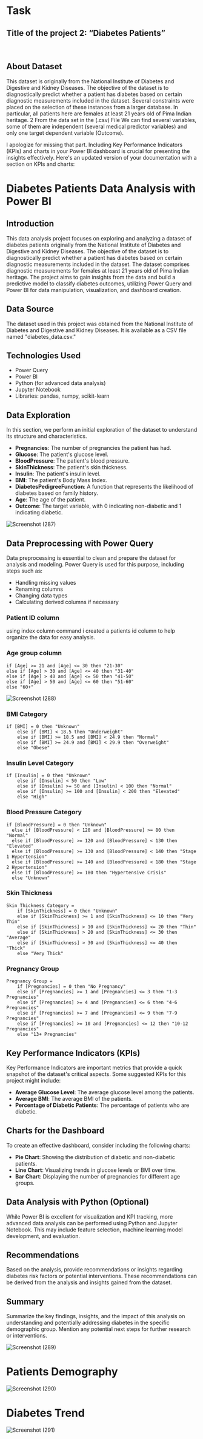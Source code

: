 # Task
## Title of the project 2: “Diabetes Patients”
 
## About Dataset
This dataset is originally from the National Institute of Diabetes and Digestive and Kidney Diseases. The objective of the dataset is to diagnostically predict whether a patient has diabetes based on certain diagnostic measurements included in the dataset. Several
constraints were placed on the selection of these instances from a larger database. In particular, all patients
here are females at least 21 years old of Pima Indian heritage.
2 From the data set in the (.csv) File We can find several variables, some of them are independent (several medical predictor variables) and only one target dependent variable (Outcome).


I apologize for missing that part. Including Key Performance Indicators (KPIs) and charts in your Power BI dashboard is crucial for presenting the insights effectively. Here's an updated version of your documentation with a section on KPIs and charts:

# Diabetes Patients Data Analysis with Power BI

## Introduction
This data analysis project focuses on exploring and analyzing a dataset of diabetes patients originally from the National Institute of Diabetes and Digestive and Kidney Diseases. The objective of the dataset is to diagnostically predict whether a patient has diabetes based on certain diagnostic measurements included in the dataset. The dataset comprises diagnostic measurements for females at least 21 years old of Pima Indian heritage. The project aims to gain insights from the data and build a predictive model to classify diabetes outcomes, utilizing Power Query and Power BI for data manipulation, visualization, and dashboard creation.

## Data Source
The dataset used in this project was obtained from the National Institute of Diabetes and Digestive and Kidney Diseases. It is available as a CSV file named "diabetes_data.csv."

## Technologies Used
- Power Query
- Power BI
- Python (for advanced data analysis)
- Jupyter Notebook
- Libraries: pandas, numpy, scikit-learn

## Data Exploration
In this section, we perform an initial exploration of the dataset to understand its structure and characteristics.

- **Pregnancies**: The number of pregnancies the patient has had.
- **Glucose**: The patient's glucose level.
- **BloodPressure**: The patient's blood pressure.
- **SkinThickness**: The patient's skin thickness.
- **Insulin**: The patient's insulin level.
- **BMI**: The patient's Body Mass Index.
- **DiabetesPedigreeFunction**: A function that represents the likelihood of diabetes based on family history.
- **Age**: The age of the patient.
- **Outcome**: The target variable, with 0 indicating non-diabetic and 1 indicating diabetic.

![Screenshot (287)](https://github.com/Junnielexia/MeriSkill-Internship-Project/assets/95970546/e76e955e-9f55-4856-a867-806e0ffb92ca)

## Data Preprocessing with Power Query
Data preprocessing is essential to clean and prepare the dataset for analysis and modeling. Power Query is used for this purpose, including steps such as:
- Handling missing values
- Renaming columns
- Changing data types
- Calculating derived columns if necessary
  
### Patient ID column
using index column command i created a patients id column to help organize the data for easy analysis.

### Age group column  
```
if [Age] >= 21 and [Age] <= 30 then "21-30"
else if [Age] > 30 and [Age] <= 40 then "31-40"
else if [Age] > 40 and [Age] <= 50 then "41-50"
else if [Age] > 50 and [Age] <= 60 then "51-60"
else "60+"

```
![Screenshot (288)](https://github.com/Junnielexia/MeriSkill-Internship-Project/assets/95970546/9f4b0d00-584c-46b5-a106-dd2da9688aa7)

### BMI Category
```
if [BMI] = 0 then "Unknown"
    else if [BMI] < 18.5 then "Underweight"
    else if [BMI] >= 18.5 and [BMI] < 24.9 then "Normal"
    else if [BMI] >= 24.9 and [BMI] < 29.9 then "Overweight"
    else "Obese"
```
### Insulin Level Category
```
if [Insulin] = 0 then "Unknown"
    else if [Insulin] < 50 then "Low"
    else if [Insulin] >= 50 and [Insulin] < 100 then "Normal"
    else if [Insulin] >= 100 and [Insulin] < 200 then "Elevated"
    else "High"
```
### Blood Pressure Category
```
if [BloodPressure] = 0 then "Unknown"
  else if [BloodPressure] < 120 and [BloodPressure] >= 80 then "Normal"
  else if [BloodPressure] >= 120 and [BloodPressure] < 130 then "Elevated"
  else if [BloodPressure] >= 130 and [BloodPressure] < 140 then "Stage 1 Hypertension"
  else if [BloodPressure] >= 140 and [BloodPressure] < 180 then "Stage 2 Hypertension"
  else if [BloodPressure] >= 180 then "Hypertensive Crisis"
  else "Unknown"
```
### Skin Thickness

```
Skin Thickness Category = 
    if [SkinThickness] = 0 then "Unknown"
    else if [SkinThickness] >= 1 and [SkinThickness] <= 10 then "Very Thin"
    else if [SkinThickness] > 10 and [SkinThickness] <= 20 then "Thin"
    else if [SkinThickness] > 20 and [SkinThickness] <= 30 then "Average"
    else if [SkinThickness] > 30 and [SkinThickness] <= 40 then "Thick"
    else "Very Thick"

```
### Pregnancy Group
```
Pregnancy Group = 
    if [Pregnancies] = 0 then "No Pregnancy"
    else if [Pregnancies] >= 1 and [Pregnancies] <= 3 then "1-3 Pregnancies"
    else if [Pregnancies] >= 4 and [Pregnancies] <= 6 then "4-6 Pregnancies"
    else if [Pregnancies] >= 7 and [Pregnancies] <= 9 then "7-9 Pregnancies"
    else if [Pregnancies] >= 10 and [Pregnancies] <= 12 then "10-12 Pregnancies"
    else "13+ Pregnancies"
```

## Key Performance Indicators (KPIs)
Key Performance Indicators are important metrics that provide a quick snapshot of the dataset's critical aspects. Some suggested KPIs for this project might include:
- **Average Glucose Level**: The average glucose level among the patients.
- **Average BMI**: The average BMI of the patients.
- **Percentage of Diabetic Patients**: The percentage of patients who are diabetic.

## Charts for the Dashboard
To create an effective dashboard, consider including the following charts:
- **Pie Chart**: Showing the distribution of diabetic and non-diabetic patients.
- **Line Chart**: Visualizing trends in glucose levels or BMI over time.
- **Bar Chart**: Displaying the number of pregnancies for different age groups.

## Data Analysis with Python (Optional)
While Power BI is excellent for visualization and KPI tracking, more advanced data analysis can be performed using Python and Jupyter Notebook. This may include feature selection, machine learning model development, and evaluation.

## Recommendations
Based on the analysis, provide recommendations or insights regarding diabetes risk factors or potential interventions. These recommendations can be derived from the analysis and insights gained from the dataset.

## Summary
Summarize the key findings, insights, and the impact of this analysis on understanding and potentially addressing diabetes in the specific demographic group. Mention any potential next steps for further research or interventions.


![Screenshot (289)](https://github.com/Junnielexia/MeriSkill-Internship-Project/assets/95970546/fba7c539-38a1-4ca2-9e11-efc994de7e9d)
# Patients Demography

![Screenshot (290)](https://github.com/Junnielexia/MeriSkill-Internship-Project/assets/95970546/dcd32c3a-e509-45e5-99fe-9bbe01e0e00a)

#  Diabetes Trend

![Screenshot (291)](https://github.com/Junnielexia/MeriSkill-Internship-Project/assets/95970546/0a4e5d2e-3142-4e18-95d8-ab27ed745dc5)


